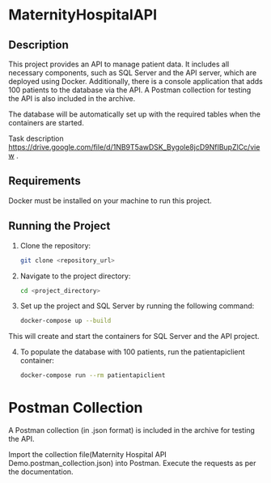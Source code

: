 # MaternityHospitalAPI

## Description

This project provides an API to manage patient data. It includes all necessary components, such as SQL Server and the API server, which are deployed using Docker. Additionally, there is a console application that adds 100 patients to the database via the API. A Postman collection for testing the API is also included in the archive.

The database will be automatically set up with the required tables when the containers are started.

Task description https://drive.google.com/file/d/1NB9T5awDSK_Bygole8jcD9NfIBupZlCc/view .

## Requirements

Docker must be installed on your machine to run this project.

## Running the Project

1. Clone the repository:

   ```bash
   git clone <repository_url>

2. Navigate to the project directory:
   ```bash
   cd <project_directory>

3. Set up the project and SQL Server by running the following command:
   ```bash
   docker-compose up --build

This will create and start the containers for SQL Server and the API project.

4. To populate the database with 100 patients, run the patientapiclient container:
   ```bash
   docker-compose run --rm patientapiclient
   
# Postman Collection
A Postman collection (in .json format) is included in the archive for testing the API.

Import the collection file(Maternity Hospital API Demo.postman_collection.json) into Postman.
Execute the requests as per the documentation.
